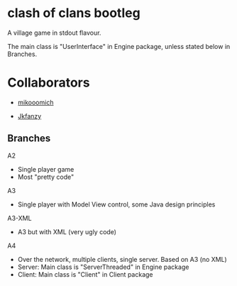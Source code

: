 # clash of clans bootleg


A village game in stdout flavour.

The main class is "UserInterface" in Engine package, unless stated below in Branches.



# Collaborators
- [mikooomich](https://github.com/mikooomich/)

- [Jkfanzy](https://github.com/Jkfanzy/)



## Branches

A2 
- Single player game
- Most "pretty code"

A3 
- Single player with Model View control, some Java design principles

A3-XML 
- A3 but with XML (very ugly code)

A4
- Over the network, multiple clients, single server. Based on A3 (no XML)
- Server: Main class is "ServerThreaded" in Engine package
- Client: Main class is "Client" in Client package
